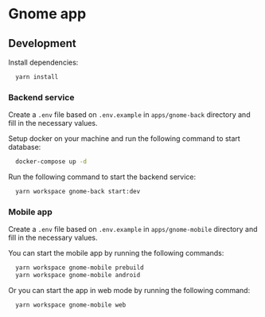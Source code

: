 # Gnome app

## Development

Install dependencies:
```bash
  yarn install
```

### Backend service

Create a `.env` file based on `.env.example` in `apps/gnome-back` directory and fill in the necessary values.

Setup docker on your machine and run the following command to start database:
```bash 
  docker-compose up -d
```

Run the following command to start the backend service:
```bash
  yarn workspace gnome-back start:dev
```

### Mobile app

Create a `.env` file based on `.env.example` in `apps/gnome-mobile` directory and fill in the necessary values.

You can start the mobile app by running the following commands:
```bash
  yarn workspace gnome-mobile prebuild
  yarn workspace gnome-mobile android
```

Or you can start the app in web mode by running the following command:
```bash
  yarn workspace gnome-mobile web
```
